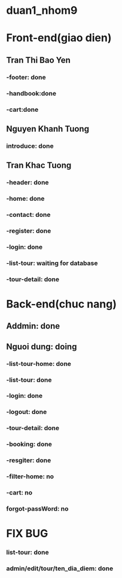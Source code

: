 # duan1_nhom9
# Front-end(giao dien)
## Tran Thi Bao Yen
### -footer: done
### -handbook:done
### -cart:done

## Nguyen Khanh Tuong
### introduce: done
## Tran Khac Tuong
### -header: done

### -home: done
### -contact: done
### -register: done
### -login: done
### -list-tour: waiting for database
### -tour-detail: done
# Back-end(chuc nang)
## Addmin: done
## Nguoi dung: doing
### -list-tour-home: done
### -list-tour: done
### -login: done
### -logout: done
### -tour-detail: done
### -booking: done
### -resgiter: done
### -filter-home: no
### -cart: no
### forgot-passWord: no


# FIX BUG
### list-tour: done
### admin/edit/tour/ten_dia_diem: done

